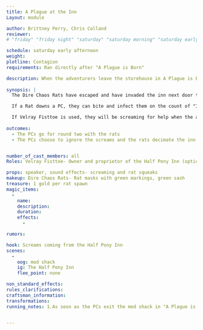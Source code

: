 ```yaml
---
title: A Plague at the Inn
Layout: module

author: Brittney Perry, Chris Colland
reviewer: 
# "friday" "friday night" "saturday" "saturday morning" "saturday early afternoon" "saturday early evening" "saturday night" "reaction" "tavern setup" "townsfolk" "randoms"

schedule: saturday early afternoon
weight: 
plotline: Contagion
requirements: Ran directly after "A Plague is Born"

description: When the adventurers leave the storehouse in A Plague is Born, they can hear screams coming from the inn next door. They can choose to investigate or not.
 
synopsis: |
  The Dire Chaos Rats have escaped and have invaded the inn next door to the storehouse. Screams of the patrons can be heard as soon as the adventurers exit the storehouse. This is round two with the rats.

  If a Rat downs a PC, they can bite and infect them on the count of "I infect you one, I infect you two, I infect you three." The PC will then become Infected (see running notes). There needs to be approximately 30 Dire Chaos Rat spawns. These rats, unlike their just born counterparts, will target, attack, and infect every adventurer they can.

  If Velray Fisttoe is used, they will be screaming for help when the adventurers exit the storehouse, and will thank the adventurers profusely after they clear out the rats from their inn.
    
outcomes: 
  - The PCs go for round two with the rats
  - The PCs choose to ignore the screams and the rats decimate the inn ("The Plague is Upon You" can be ran)


number_of_cast_members: all
Roles: Velray Fisttoe- Owner and proprietor of the Half Pony Inn (optional), Dire Chaos Rats (approximately 30 spawns)

props: speaker, sound effects- screaming and rat squeaks
makeup: Dire Chaos Rats- Rat masks with green markings, green sash
treasure: 1 gold per rat spawn
magic_items:
  - 
    name: 
    description:  
    duration: 
    effects: 
      - 

rumors: 

hook: Screams coming from the Half Pony Inn
scenes: 
  - 
    oog: mod shack
    ig: The Half Pony Inn
    flee_point: none 

non_standard_effects: 
rules_clarifications: 
craftsman_information: 
transformations: 
running_notes: 1.As soon as the PCs exit the mod shack in "A Plague is Born", inform them that they can hear panicked screaming coming from the inn directly next door, ask what they do. 2.Infection, Some creatures have the ability to infect helpless victims with material that will turn the person into a version of the creature. Unlike a werewolf or vampire curse, this is only a physical transformation of the victim’s body. Players will be told of specific triggers if necessary. Victims will lose all memory of their former lives, and the player must follow the commands they are given by the Monster Master until the character is slain. The character may then be killed and then given a Life spell and be cured of the infection. If the player dies the spirit may then proceed to the Healers’ Guild to be resurrected as normal. Infection is done just as a Killing Blow, with a count of “I infect you 1, I infect you 2, I infect you 3.”


---
```

